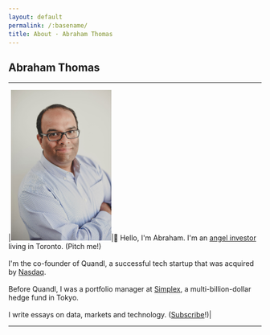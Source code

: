 ```yaml
---
layout: default
permalink: /:basename/
title: About · Abraham Thomas
---
```


## Abraham Thomas

----

|<img style="width:200px" src="/assets/img/Abraham-Thomas.jpg">|👋 Hello, I'm Abraham. I'm an [angel investor](/angel) living in Toronto. (Pitch me!)<br/><br/>I'm the co-founder of Quandl, a successful tech startup that was acquired by [Nasdaq](https://www.nasdaq.com). <br/><br/>Before Quandl, I was a  portfolio manager at [Simplex](https://www.simplexasset.com), a multi-billion-dollar hedge fund in Tokyo.<br/><br/>I write essays on data, markets and technology. ([Subscribe](https://pivotal.substack.com)!)|

----